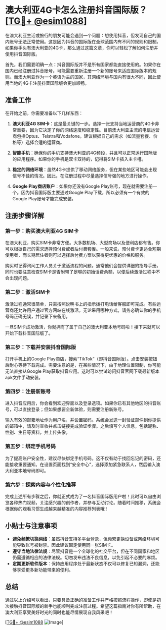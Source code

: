 # 澳大利亚4G卡怎么注册抖音国际版？[[TG💪+ @esim1088](https://t.me/s/esim1088)]

在澳大利亚生活或旅行的朋友可能会遇到一个问题：想使用抖音，但发现自己的国内账号无法正常使用。这是因为抖音的国际版在全球范围内有不同的规则和限制。如果你手头有澳大利亚的4G卡，那么通过这篇文章，你可以轻松了解如何注册并使用抖音国际版。

首先，我们需要明确一点：抖音国际版并不是所有国家都能直接使用的。如果你在国内已经注册过抖音账号，可能需要重新注册一个新的账号来适应国际版本的规则。而澳大利亚作为一个英语为主的国家，其网络环境与国内有很大不同，因此使用当地的4G卡注册抖音国际版会更加顺畅。

## 准备工作

在开始之前，你需要准备以下几样东西：

1. **澳大利亚4G SIM卡**：这是最关键的一步。选择一张支持当地运营商的4G卡非常重要，因为它决定了你的网络速度和稳定性。目前澳大利亚主流的电信运营商包括Optus、Telstra和Vodafone。建议根据自己的需求（如流量套餐、价格等）选择合适的运营商。

2. **智能手机**：确保你的手机支持澳大利亚的4G频段，并且可以正常运行国际版的应用程序。如果你的手机是双卡双待的，记得将SIM卡插入主卡槽。

3. **稳定的网络环境**：虽然4G卡提供了移动网络服务，但在某些地区可能会出现信号不佳的情况。因此，在注册过程中尽量选择信号强的地方进行操作。

4. **Google Play商店账户**：如果你还没有Google Play账号，现在就需要注册一个。因为抖音国际版主要通过Google Play下载，所以必须有一个有效的Google Play账号才能完成安装。

## 注册步骤详解

### 第一步：购买澳大利亚4G SIM卡

在澳大利亚，购买SIM卡非常方便。大多数机场、大型商场以及便利店都有售。你可以根据自己的需求选择预付费或者后付费套餐。一般来说，预付费卡更适合短期使用者，而长期居住者则可以选择后付费方案以获得更优惠的价格和服务。

购买时记得询问工作人员关于激活流程的问题，通常他们会提供详细的指导手册。同时也要注意检查SIM卡是否附带了足够的初始话费余额，以便后续激活过程中不会出现问题。

### 第二步：激活SIM卡

激活过程通常很简单，只需按照说明书上的指示拨打电话给客服即可完成。有些运营商还允许用户通过官方网站在线激活。无论采用哪种方式，请务必确认你的手机号码正确无误，并记录下来备用。

一旦SIM卡成功激活，你就拥有了属于自己的澳大利亚本地号码啦！接下来就可以开始下载抖音国际版了。

### 第三步：下载并安装抖音国际版

打开手机上的Google Play商店，搜索“TikTok”（即抖音国际版）。点击安装按钮后耐心等待下载完成。需要注意的是，在某些情况下，由于地理位置限制，你可能无法直接从Google Play获取抖音应用。这时可以尝试访问抖音官网下载最新版本apk文件手动安装。

### 第四步：注册新账号

进入抖音应用后，你会看到欢迎界面以及登录选项。如果你已有其他地区的抖音账号，可以直接登录；但如果想要全新体验，则需要注册新账号。

输入有效的邮箱地址作为用户名，并设置密码。系统会发送一封验证邮件到你提供的邮箱中，请及时查收并点击链接完成验证步骤。之后填写个人信息，包括昵称、性别、生日等资料，并上传头像。

### 第五步：绑定手机号码

为了提高账户安全性，建议尽快绑定手机号码。这不仅有助于找回忘记的密码，还能接收重要通知。在设置页面找到“安全中心”，选择添加紧急联系人，然后输入澳大利亚本地号码即可。

### 第六步：探索内容与个性化推荐

完成上述所有步骤之后，你就正式成为了一名抖音国际版用户啦！此时可以自由浏览各种热门视频，关注感兴趣的创作者，并参与互动讨论。随着时间推移，系统会根据你的观看习惯生成越来越精准的内容推荐列表哦！

## 小贴士与注意事项

- **避免频繁切换网络**：虽然抖音支持多平台登录，但频繁更换设备或网络环境可能导致账号被封禁。因此建议固定使用同一张SIM卡。
- **遵守当地法律法规**：尽管抖音是一个全球化的社交平台，但在不同国家和地区仍需遵循相应的法律法规。切勿发布违法不良信息，以免引起不必要的麻烦。
- **定期更新软件版本**：保持应用程序处于最新状态不仅可以修复已知漏洞，还能够享受更多新功能带来的便利。

## 总结

通过以上介绍可以看出，只要具备正确的准备工作并严格按照流程操作，即使是初次接触抖音国际版的新手也能顺利完成注册过程。希望这篇指南对你有所帮助，在澳大利亚享受美好时光的同时也能尽情展现自我风采吧！

[[TG💪+ @esim1088](https://t.me/s/esim1088) ![Image](https://i.postimg.cc/4NQfJmqS/Snipaste-2025-05-13-00-14-12.png)]